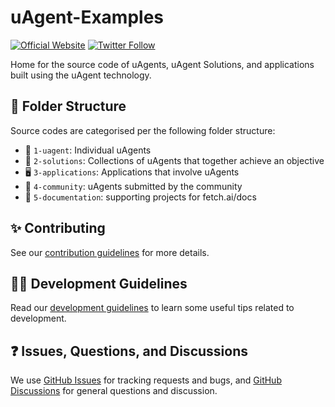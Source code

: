 # uAgent-Examples

[![Official Website](https://img.shields.io/badge/Official%20Website-fetch.ai-blue?style=flat&logo=world&logoColor=white)](https://fetch.ai)
[![Twitter Follow](https://img.shields.io/twitter/follow/fetch_ai?style=social)](https://twitter.com/fetch_ai)

Home for the source code of uAgents, uAgent Solutions, and applications built using the uAgent technology.

## 📁 Folder Structure

Source codes are categorised per the following folder structure:

- 🤖 `1-uagent`: Individual uAgents
- 🔗 `2-solutions`: Collections of uAgents that together achieve an objective
- 🖥️ `3-applications`: Applications that involve uAgents
- 👤 `4-community`: uAgents submitted by the community
- 👤 `5-documentation`: supporting projects for fetch.ai/docs

## ✨ Contributing

See our [contribution guidelines](https://github.com/fetchai/uAgent-Examples/blob/main/CONTRIBUTING.md) for more details.

## 🧑‍💻 Development Guidelines

Read our [development guidelines](https://github.com/fetchai/uAgent-Examples/blob/main/DEVELOPING.md) to learn some useful tips related to development.

## ❓ Issues, Questions, and Discussions

We use [GitHub Issues](https://github.com/fetchai/uAgent-Examples/issues) for tracking requests and bugs, and [GitHub Discussions](https://github.com/fetchai/uAgent-Examples/discussions) for general questions and discussion.
